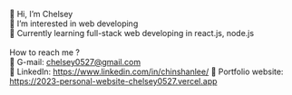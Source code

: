 👋 Hi, I’m Chelsey <br>
👀 I’m interested in web developing <br>
🌱 Currently learning full-stack web developing in react.js, node.js
<br>
<br>
How to reach me ? <br>
📩 G-mail: chelsey0527@gmail.com <br>
💼 LinkedIn: https://www.linkedin.com/in/chinshanlee/ 
🌟 Portfolio website: https://2023-personal-website-chelsey0527.vercel.app
                       

